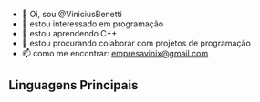 - 👋 Oi, sou @ViniciusBenetti
- 👀 estou interessado em programação
- 🌱 estou aprendendo C++
- 💞️ estou procurando colaborar com projetos de programação
- 📫 como me encontrar: empresavinix@gmail.com

## Linguagens Principais


<a href="https://github.com/ViniciusBenetti">
  <img align="center" src="https://github-readme-stats.vercel.app/api/top-langs/?username=ViniciusBenetti&layout=normal&langs_count=5&theme=merko&custom_title=vinix_dev />
</a>


